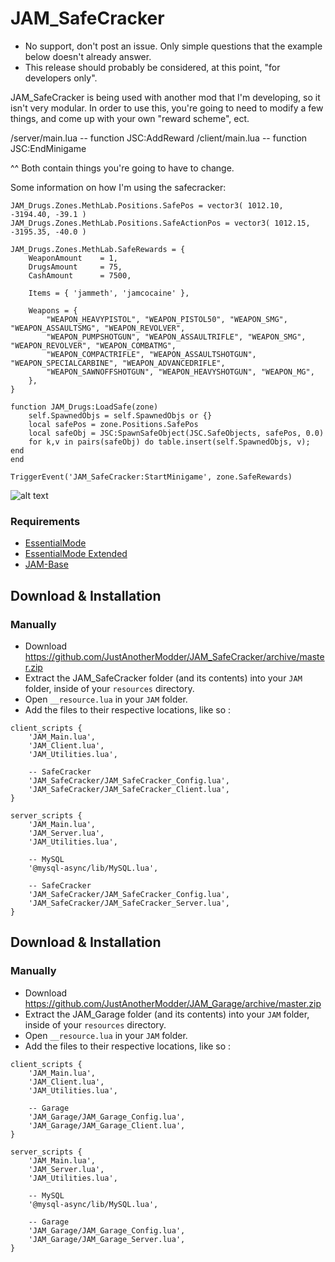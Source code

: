 # JAM_SafeCracker

- No support, don't post an issue. Only simple questions that the example below doesn't already answer.
- This release should probably be considered, at this point, "for developers only".

JAM_SafeCracker is being used with another mod that I'm developing, so it isn't very modular. In order to use this, you're going to need to modify a few things, and come up with your own "reward scheme", ect.

/server/main.lua -- function JSC:AddReward
/client/main.lua -- function JSC:EndMinigame

^^ Both contain things you're going to have to change.

Some information on how I'm using the safecracker:
```
JAM_Drugs.Zones.MethLab.Positions.SafePos = vector3( 1012.10, -3194.40, -39.1 )
JAM_Drugs.Zones.MethLab.Positions.SafeActionPos	= vector3( 1012.15, -3195.35, -40.0 )

JAM_Drugs.Zones.MethLab.SafeRewards	= { 
	WeaponAmount 	= 1,
	DrugsAmount 	= 75,
	CashAmount 		= 7500,

	Items = { 'jammeth', 'jamcocaine' },	
		
	Weapons = { 
		"WEAPON_HEAVYPISTOL", "WEAPON_PISTOL50", "WEAPON_SMG", "WEAPON_ASSAULTSMG", "WEAPON_REVOLVER", 
		"WEAPON_PUMPSHOTGUN", "WEAPON_ASSAULTRIFLE", "WEAPON_SMG", "WEAPON_REVOLVER", "WEAPON_COMBATMG", 
		"WEAPON_COMPACTRIFLE", "WEAPON_ASSAULTSHOTGUN", "WEAPON_SPECIALCARBINE", "WEAPON_ADVANCEDRIFLE",
		"WEAPON_SAWNOFFSHOTGUN", "WEAPON_HEAVYSHOTGUN", "WEAPON_MG",
	},				
}

function JAM_Drugs:LoadSafe(zone)
	self.SpawnedObjs = self.SpawnedObjs or {}
    local safePos = zone.Positions.SafePos
    local safeObj = JSC:SpawnSafeObject(JSC.SafeObjects, safePos, 0.0)
    for k,v in pairs(safeObj) do table.insert(self.SpawnedObjs, v); end
end

TriggerEvent('JAM_SafeCracker:StartMinigame', zone.SafeRewards)
```

![alt text](https://i.imgur.com/2FvhMqS.jpg)

### Requirements
* [EssentialMode](https://github.com/kanersps/essentialmode/releases)
* [EssentialMode Extended](https://github.com/ESX-Org/es_extended)
* [JAM-Base](https://github.com/JustAnotherModder/JAM)
## Download & Installation

### Manually
- Download https://github.com/JustAnotherModder/JAM_SafeCracker/archive/master.zip
- Extract the JAM_SafeCracker folder (and its contents) into your `JAM` folder, inside of your `resources` directory.
- Open `__resource.lua` in your `JAM` folder.
- Add the files to their respective locations, like so :

```
client_scripts {
	'JAM_Main.lua',
	'JAM_Client.lua',
	'JAM_Utilities.lua',

	-- SafeCracker
	'JAM_SafeCracker/JAM_SafeCracker_Config.lua',
	'JAM_SafeCracker/JAM_SafeCracker_Client.lua',
}

server_scripts {	
	'JAM_Main.lua',
	'JAM_Server.lua',
	'JAM_Utilities.lua',

	-- MySQL
	'@mysql-async/lib/MySQL.lua',

	-- SafeCracker
	'JAM_SafeCracker/JAM_SafeCracker_Config.lua',
	'JAM_SafeCracker/JAM_SafeCracker_Server.lua',
}
```



## Download & Installation

### Manually
- Download https://github.com/JustAnotherModder/JAM_Garage/archive/master.zip
- Extract the JAM_Garage folder (and its contents) into your `JAM` folder, inside of your `resources` directory.
- Open `__resource.lua` in your `JAM` folder.
- Add the files to their respective locations, like so :

```
client_scripts {
	'JAM_Main.lua',
	'JAM_Client.lua',
	'JAM_Utilities.lua',

	-- Garage
	'JAM_Garage/JAM_Garage_Config.lua',
	'JAM_Garage/JAM_Garage_Client.lua',
}

server_scripts {	
	'JAM_Main.lua',
	'JAM_Server.lua',
	'JAM_Utilities.lua',

	-- MySQL
	'@mysql-async/lib/MySQL.lua',

	-- Garage
	'JAM_Garage/JAM_Garage_Config.lua',
	'JAM_Garage/JAM_Garage_Server.lua',
}
```

